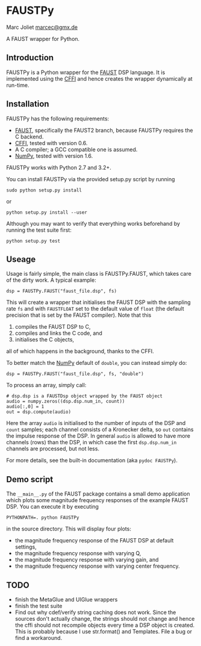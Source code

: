 # FAUSTPy
Marc Joliet <marcec@gmx.de>

A FAUST wrapper for Python.

## Introduction

FAUSTPy is a Python wrapper for the [FAUST](http://faust.grame.fr/) DSP
language. It is implemented using the [CFFI](https://cffi.readthedocs.org/) and
hence creates the wrapper dynamically at run-time.

## Installation

FAUSTPy has the following requirements:

- [FAUST](http://faust.grame.fr/), specifically the FAUST2 branch, because
  FAUSTPy requires the C backend.
- [CFFI](https://cffi.readthedocs.org/), tested with version 0.6.
- A C compiler; a GCC compatible one is assumed.
- [NumPy](http://numpy.scipy.org/), tested with version 1.6.

FAUSTPy works with Python 2.7 and 3.2+.

You can install FAUSTPy via the provided setup.py script by running

    sudo python setup.py install

or

    python setup.py install --user

Although you may want to verify that everything works beforehand by running the
test suite first:

    python setup.py test

## Useage

Usage is fairly simple, the main class is FAUSTPy.FAUST, which takes care of the
dirty work.  A typical example:

    dsp = FAUSTPy.FAUST("faust_file.dsp", fs)

This will create a wrapper that initialises the FAUST DSP with the sampling rate
`fs` and with `FAUSTFLOAT` set to the default value of `float` (the default
precision that is set by the FAUST compiler).  Note that this

1. compiles the FAUST DSP to C,
2. compiles and links the C code, and
3. initialises the C objects,

all of which happens in the background, thanks to the CFFI.

To better match the [NumPy](http://numpy.scipy.org/) default of `double`, you
can instead simply do:

    dsp = FAUSTPy.FAUST("faust_file.dsp", fs, "double")

To process an array, simply call:

    # dsp.dsp is a FAUSTDsp object wrapped by the FAUST object
    audio = numpy.zeros((dsp.dsp.num_in, count))
    audio[:,0] = 1
    out = dsp.compute(audio)

Here the array `audio` is initialised to the number of inputs of the DSP and
`count` samples; each channel consists of a Kronecker delta, so `out` contains
the impulse response of the DSP.  In general `audio` is allowed to have more
channels (rows) than the DSP, in which case the first `dsp.dsp.num_in` channels
are processed, but not less.

For more details, see the built-in documentation (aka `pydoc FAUSTPy`).

## Demo script

The `__main__.py` of the FAUST package contains a small demo application which
plots some magnitude frequency responses of the example FAUST DSP.  You can
execute it by executing

    PYTHONPATH=. python FAUSTPy

in the source directory.  This will display four plots:

- the magnitude frequency response of the FAUST DSP at default settings,
- the magnitude frequency response with varying Q,
- the magnitude frequency response with varying gain, and
- the magnitude frequency response with varying center frequency.

## TODO

- finish the MetaGlue and UIGlue wrappers
- finish the test suite
- Find out why cdef/verify string caching does not work.  Since the sources don't
  actually change, the strings should not change and hence the cffi should not
  recompile objects every time a DSP object is created.  This is probably
  because I use str.format() and Templates.  File a bug or find a workaround.
